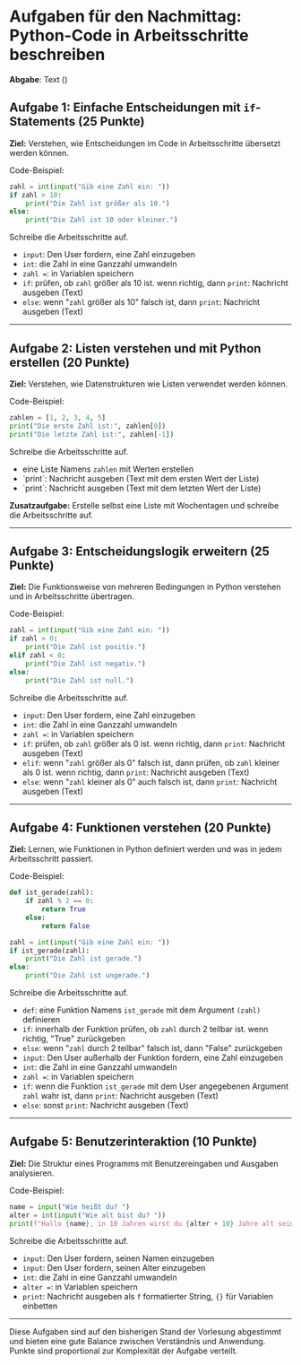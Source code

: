 # Aufgaben für den Nachmittag: Python-Code in Arbeitsschritte beschreiben

**Abgabe**: Text ()

## Aufgabe 1: Einfache Entscheidungen mit `if`-Statements (25 Punkte)

**Ziel:** Verstehen, wie Entscheidungen im Code in Arbeitsschritte übersetzt werden können.

Code-Beispiel:

```python
zahl = int(input("Gib eine Zahl ein: "))
if zahl > 10:
    print("Die Zahl ist größer als 10.")
else:
    print("Die Zahl ist 10 oder kleiner.")
```

Schreibe die Arbeitsschritte auf.
- `input`: Den User fordern, eine Zahl einzugeben
- `int`: die Zahl in eine Ganzzahl umwandeln
- `zahl =`: in Variablen speichern
- `if`: prüfen, ob `zahl` größer als 10 ist. wenn richtig, dann `print`: Nachricht ausgeben (Text)
- `else`: wenn "`zahl` größer als 10" falsch ist, dann `print`: Nachricht ausgeben (Text)

---

## Aufgabe 2: Listen verstehen und mit Python erstellen (20 Punkte)

**Ziel:** Verstehen, wie Datenstrukturen wie Listen verwendet werden können.

Code-Beispiel:

```python
zahlen = [1, 2, 3, 4, 5]
print("Die erste Zahl ist:", zahlen[0])
print("Die letzte Zahl ist:", zahlen[-1])
```

Schreibe die Arbeitsschritte auf.
- eine Liste Namens `zahlen` mit Werten erstellen
- ´print`: Nachricht ausgeben (Text mit dem ersten Wert der Liste)
- ´print`: Nachricht ausgeben (Text mit dem letzten Wert der Liste)

**Zusatzaufgabe:** Erstelle selbst eine Liste mit Wochentagen und schreibe die Arbeitsschritte auf.

---

## Aufgabe 3: Entscheidungslogik erweitern (25 Punkte)

**Ziel:** Die Funktionsweise von mehreren Bedingungen in Python verstehen und in Arbeitsschritte übertragen.

Code-Beispiel:

```python
zahl = int(input("Gib eine Zahl ein: "))
if zahl > 0:
    print("Die Zahl ist positiv.")
elif zahl < 0:
    print("Die Zahl ist negativ.")
else:
    print("Die Zahl ist null.")
```

Schreibe die Arbeitsschritte auf.
- `input`: Den User fordern, eine Zahl einzugeben
- `int`: die Zahl in eine Ganzzahl umwandeln
- `zahl =`: in Variablen speichern
- `if`: prüfen, ob `zahl` größer als 0 ist. wenn richtig, dann `print`: Nachricht ausgeben (Text)
- `elif`: wenn "`zahl` größer als 0" falsch ist, dann prüfen, ob `zahl` kleiner als 0 ist. wenn richtig, dann `print`: Nachricht ausgeben (Text)
- `else`: wenn "`zahl` kleiner als 0" auch falsch ist, dann `print`: Nachricht ausgeben (Text)

---

## Aufgabe 4: Funktionen verstehen (20 Punkte)

**Ziel:** Lernen, wie Funktionen in Python definiert werden und was in jedem Arbeitsschritt passiert.

Code-Beispiel:

```python
def ist_gerade(zahl):
    if zahl % 2 == 0:
        return True
    else:
        return False

zahl = int(input("Gib eine Zahl ein: "))
if ist_gerade(zahl):
    print("Die Zahl ist gerade.")
else:
    print("Die Zahl ist ungerade.")
```

Schreibe die Arbeitsschritte auf.
- `def`: eine Funktion Namens `ist_gerade` mit dem Argument `(zahl)` definieren
- `if`: innerhalb der Funktion prüfen, ob `zahl` durch 2 teilbar ist. wenn richtig, "True" zurückgeben
- `else`: wenn "`zahl` durch 2 teilbar" falsch ist, dann "False" zurückgeben
- `input`: Den User außerhalb der Funktion fordern, eine Zahl einzugeben
- `int`: die Zahl in eine Ganzzahl umwandeln
- `zahl =`: in Variablen speichern
- `if`: wenn die Funktion `ist_gerade` mit dem User angegebenen Argument `zahl` wahr ist, dann `print`: Nachricht ausgeben (Text)
- `else`: sonst `print`: Nachricht ausgeben (Text)

---

## Aufgabe 5: Benutzerinteraktion (10 Punkte)

**Ziel:** Die Struktur eines Programms mit Benutzereingaben und Ausgaben analysieren.

Code-Beispiel:

```python
name = input("Wie heißt du? ")
alter = int(input("Wie alt bist du? "))
print(f"Hallo {name}, in 10 Jahren wirst du {alter + 10} Jahre alt sein!")
```

Schreibe die Arbeitsschritte auf.
- `input`: Den User fordern, seinen Namen einzugeben
- `input`: Den User fordern, seinen Alter einzugeben
- `int`: die Zahl in eine Ganzzahl umwandeln
- `alter =`: in Variablen speichern
- `print`: Nachricht ausgeben als `f` formatierter String, `{}` für Variablen einbetten

---

Diese Aufgaben sind auf den bisherigen Stand der Vorlesung abgestimmt und bieten eine gute Balance zwischen Verständnis und Anwendung. Punkte sind proportional zur Komplexität der Aufgabe verteilt.